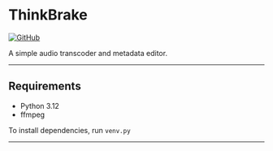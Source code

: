 # ThinkBrake
[![GitHub](https://img.shields.io/github/license/RadicalRingtail/css-reset)](https://github.com/RadicalRingtail/converter-tool/blob/main/LICENSE.md)

A simple audio transcoder and metadata editor.

----------------

## Requirements 
- Python 3.12
- ffmpeg

To install dependencies, run ``venv.py``

----------------